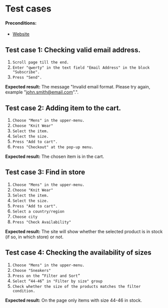 # Test cases

#### Preconditions:

- [Website](https://www.alexandermcqueen.com/en-us)

## Test case 1: Checking valid email address.

1. `Scroll page till the end.`
2. `Enter "qwerty" in the text field "Email Address" in the block "Subscribe".`
3. `Press "Send".`

**Expected result:** The message "Invalid email format. Please try again, example "john.smith@email.com".".

## Test case 2: Adding item to the cart.

1. `Choose "Mens" in the upper-menu.`
2. `Choose "Knit Wear"`
3. `Select the item.`
4. `Select the size.`
5. `Press "Add to cart".`
6. `Press "Checkout" at the pop-up menu.`

**Expected result:** The chosen item is in the cart.

## Test case 3: Find in store

1. `Choose "Mens" in the upper-menu.`
2. `Choose "Knit Wear"`
3. `Select the item.`
4. `Select the size.`
5. `Press "Add to cart".`
6. `Select a country/region`
7. `Choose city`
8. `Press "Check Availability"`

**Expected result:** The site will show whether the selected product is in stock (if so, in which store) or not.

## Test case 4: Checking the availability of sizes

1. `Choose "Mens" in the upper-menu.`
2. `Choose "Sneakers"`
3. `Press on the “Filter and Sort”`
4. `Select “44-46” in "Filter by size" group`
5. `Check whether the size of the products matches the filter condition.`

**Expected result:** On the page only items with size 44-46 in stock.